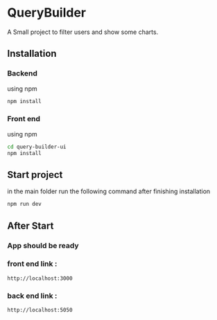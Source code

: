 # QueryBuilder

A Small project to filter users and show some charts.

## Installation

### Backend 
using npm

```bash
npm install
```
### Front end 
using npm

```bash
cd query-builder-ui
npm install
```

## Start project
in the main folder run the following command after finishing installation

```python
npm run dev
```

## After Start

### App should be ready
### front end link :
```link
http://localhost:3000
```
### back end link :
```link
http://localhost:5050
```

